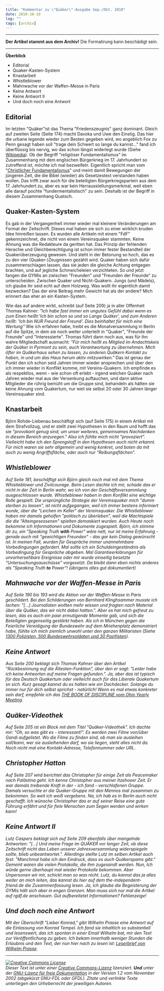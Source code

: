 ```yaml
---
title: "Kommentar zu \"Quäker\"-Ausgabe Sep./Okt. 2010"
date: 2010-10-19
log: ""
tags: [archiv]
---
```

<hr><b>Der Artikel stammt aus dem Archiv!</b> Die Formatirung kann beschädigt sein.<hr>
<b>Überblick</b>
<ul>
<li>Editorial</li>
<li>Quaker-Kasten-System</li>
<li>Knastarbeit</li>
<li>Whistleblower</li>
<li>Mahnwache vor der Waffen-Messe in Paris</li>
<li>Keine Antwort</li>
<li>Keine Antwort II</li>
<li>Und doch noch eine Antwort</li>
</ul>

<!--break-->
<h2>Editorial</h2>

<p>Im letzten "Quäker"ist das Thema "Friedenszeugnis" ganz dominant. Gleich auf zweiten Seite (Seite 174) macht Davoka und Uwe den Einstig. Das hier die urbane legende wieder zum Besten gegeben wird, wo angeblich Fox zu Penn gesagt haben soll "trage dein Schwert so lange du kannst..." fand ich überflüssig bis nervig, wo das schon längst widerlegt wurde (Siehe <a href="http://de.wikipedia.org/w/index.php?title=William_Penn&oldid=80368589"> Wikipedia</a>). Ob der Begriff "religiöser Fundamentalismus" im Zusammenhang mit dem englischen Bürgerkrieg im 17. Jahrhundert so zutreffend ist, möchte ich mal bezweifeln. Eigentlich spricht man vom "<a href="http://de.wikipedia.org/wiki/Christlicher_Fundamentalismus">Christlicher Fundamentalismus</a>" und meint damit Bewegungen der jüngeren Zeit, die die Bibel (wieder) als Gesetzestext verstanden haben wollen. Das trifft zwar auch für die beteiligten Bürgerkriegspartein aus dem 17. Jahrhundert zu, aber es war kein Herrausstellungsmerkmal, weil eben alle darauf pochte "fundermentalistisch" zu sein. Deshalb ist der Begriff in diesem Zusammenhang Quatsch.</p>

<h2>Quaker-Kasten-System</h2>

<p>Es gab in der Vergangenheit immer wieder mal kleinere Veränderungen am Format der Zeitschrift. Dieses mal haben sie sich zu einer wirklich kruden Idee hinreißen lassen. Es wurden alle Artikeln mit einem "FdF" gekennzeichnet, die nicht von einem Vereinsquaker stammten. Keine Ahnung was die Redakteure da geritten hat. Das Prinzip der fehlenden Herachie und Gleichberechtigung ist schon immer fester Bestandteil der Quakerüberzeugung gewesen. Und steht in der Betonung so hoch, das es zu den vier (Quaker-)Zeugnissen gezählt wird. Quaker haben sich dafür zusammenschlagen lassen, das sie jeden die gleiche Achtung entgegen brachten, und auf jegliche Schmeicheleien verzichteten. So und jetzt fangen die GYMis an zwischen "Freunden" und "Freunden der Freunde" zu unterscheiden. Zwischen Quaker und Nicht-Quakern. Jungs (und Mädels), ich glaube ihr seid echt auf dem Holzweg. Was wollt ihr eigentlich damit bezwecken? Das der eine Beitrag mehr Gewicht hat als der andere? Mich erinnert das eher an ein Kasten-System.</p>

<p>Wie das auf andere wirkt, schreibt (auf Seite 209) ja in aller Offenheit Thomas Kahner: <i>"Ich habe fast immer ein ungutes Gefühl dabei wenn es zum Einen heißt:'Ich bin schon so und so Lange Quäker', und zum Anderen heißt: 'Ich bin NUR Freund der Freund'. Dies beinhaltet für mich eine Wertung"</i> Wie ich erfahren habe, treibt es die Monatversammlung in Berlin auf die Spitze, in dem sie noch weiter unterteilt in "Quaker", "Freunde der Freunde" und "Interessierte". Thomas führt dann noch aus, was für ihn wahre Mitgliedschaft ausmacht: <i>"Für mich heißt es Mitglied im Andachtskeis der Quäker in Pyrmont zu sein, auch Verantwortung zu übernehmen. Mich öfter im Quäkerhaus sehen zu lassen, zu anderen Quäkern Kontakt zu haben, in und um das Haus herum aktiv mitzuwirken."</i> Das ist genau der Punkt den ich schon seid Jahren immer wieder ansprechen und über den ich immer wieder in Konflikt komme, mit Vereins-Quakern. Ich empfinde es als respektlos, wenn - wie schon oft erlebt - irgend welchen Quaker nach Jahren wieder mal aus der Versenkung auftauchen, und dann aktive Mitglieder die rührig bemüht um die Gruppe sind, behandeln als hätten sie keine Ahnung vom Quakertum, nur weil sie selbst 20 oder 30 Jahren länger Vereinsquaker sind.</p>

<h2>Knastarbeit</h2>

<p>Björn Rohde-Liebenau beschäftigt sich (auf Seite 175) in einem Artikel mit dem Strafvollzug, und er stellt zwei Hypothesen in den Raum und hofft das sie <i>"provokant genug sind, um unser weiteres, gemeinsames Nachdenken in diesem Bereich anzuregen." Also ich fühlte mich nicht "provoziert". Vielleicht habe ich den Sprengstoff in den Hypothesen auch nicht erkannt. Für mich waren sie sehr allgemein und wenig konkret, und boten da mit auch zu wenig Angriffsfläche, oder auch nur "Reibungsflächen". </p> 

<h2>Whistleblower</h2>

<p>Auf Seite 181, beschäftigt sich Björn gleich noch mal mit dem Thema Whistleblower und Zivilcourage. Beim Lesen dachte ich mir, schade das er nicht in der Zeit in Berlin wahr, wo ich von der Geschäftsversammlung ausgeschlossen wurde. Whistleblower haben in dem Konflikt eine wichtige Rolle gespielt. Die ursprüngliche Strategie der Vereinsquaker mich "dumm sterben zu lassen", ist nicht aufgegangen, weil ich immer bestens informiert wurde, über die "Leichen im Keller" der Vereinsquaker. Die Whistleblower haben mir damals geholfen "politisch zu überleben", weil die Machtspiele die die "Alteingesessenen" spielten demaskiert wurden. Auch Heute noch bekomme ich Informationen und Dokumente zugespielt. Björn, ich stimme dir zu, ein "Speaking Truth <b>with</b> Power" wäre nett, nur ist meine Erfahrung - gerade auch mit "gewichtigen Freunden" - das gar kein Dialog gewünscht ist. In meinen Fall, wurden für Gespräche immer unannehmbare Vorbedingungen gefordert. Mal sollte ich ein Schuldeingeständnis als Vorbedingung für Gespräche abgeben. Mal Garantieerklärungen für unvorhersehbare Ereignisse oder mir wurde einseitig besetzte "Untersuchungsauschüsse" vorgesetzt. Da bleibt dann eben nichts anderes als "Speaking Truth <b>to</b> Power"! (übrigens alles gut dokumentiert)</p>

 
<h2>Mahnwache vor der Waffen-Messe in Paris</h2>

<p>Auf Seite 190 bis 193 wird die Aktion vor der Waffen-Messe in Paris geschildert. Bei den Schilderungen von Bernhard Klinghsammer musste ich lachen: <i>"[...] Journalisten wollten mehr wissen und fragten nach Material über die Quäker, das wir nicht dabei hatten."</i>. Aber es hat mich gefreut zu lesen, das es auch ein paar ermutigende Momente gab, und sich die Beteiligten gegenseitig gestärkt haben. Als ich in München gegen die Feierliche Vereidigung der Bundeswehr auf dem Mriehenplatz demonstriert habe, fühlte ich mich ziemlich unwohl unter den ganzen Militaristen (Siehe <a href="http://www.the-independent-friend.de/?q=node/519">1300 Polizisten, 500 Bundeswehrsoldaten und 30 Pazifisten</a>).</p>

<h2>Keine Antwort</h2>

Aus Seite 200 beklagt sich Thomas Kahner über den Artikel "Rückbesinnung auf die Ältesten-Funktion", über den er sagt: <i>"Leider habe ich keine Antworten auf meine Fragen gefunden."</i>. Ja, aber das ist typisch für das Deutsch Quakertum oder vielleicht auch für das Liberale Quakertum sn sich. Kurz gesagt kannst du es halten wie ein Dachdecker. Solange du immer nur für dich selbst sprichst - natürlich! Wenn es mal etwas konkreter sein darf, empfehle ich das <a href="http://www.ohioyearlymeeting.org/discipline.htm"><i>THE BOOK OF DISCIPLINE vom Ohio Yearly Meeting</i></a>.

<h2>Quäker-Videothek</h2>
Auf Seite 205 ist ein Block mit dem Titel "Quäker-Videothek". Ich dachte mir: "Oh, so was gibt es - interessant!". Es werden zwei Filme von/über Gandi aufgelistet. Wo die Filme zu finden sind, ob man sie ausleihen soll/kann, wer sie ausleihenden darf, wo sie liegen, steht alles nicht da. Noch nicht mal eine Kontakt-Adresse, Telefonnummer oder URL.

<h2>Christopher Hatton</h2>

Auf Seite 207 wird berichtet das Christopher für einige Zeit als Peacemaker nach Palästina geht. Ich kenne Christopher aus meiner Itzehoeer Zeit. Er war damals treibende Kraft in der - ich fand - verschlafenen Gruppe. Damals versuchte er die Quaker-Gruppe mit den Mennos mal zusammen zu bekommen. So weit ich weiß vergebens. Na, ich hab es in Berlin auch nicht geschafft. Ich wünsche Christopher das er auf seiner Reise eine gute Führung erfährt und für fiele Menschen zum Segen werden und wirken kann! 

<h2>Keine Antwort II</h2>

Lutz Caspers beklagt sich auf Seite 209 ebenfalls über mangelnde Antworten: <i>"[...] Und meine Frage im QUÄKER vor langer Zeit, ob diese Zeitschrift nicht das Leben unserer Jahresversammlung widerspiegeln sollte, blieb unbeantwortet."</i>. Allerdings stellte Lutz im selben Artikel auch fest: <i>"Manchmal habe ich den Eindruck, dass es auch Quäkerspams gibt." Gemeint waren die vielen Protokolle, die ihm zugesandt werden. Nun, Ich würde gerne überhaupt mal wieder Protokolle bekommen. Aber Unpersonen wir mir, schickt man so was nicht. Lutz, du kannst das ja alles weiter an mich leiten, das kannst du hier auf dem the-independent-friend.de die Zusammenfassung lesen. Ja, ich glaube die Begeisterung der GYMis hält sich aber in engen Grenzen. Man muss sich nur mal die Artikel auf rgdf.de anschauen. Gut aufbereitetet Informationen? Fehlanzeige! 

<h2>Und doch noch eine Antwort</h2>

Mit der Überschrift <i>"Lieber Konrad,"</i> gibt Wilhelm Prasse eine Antwort auf die Einlassung von Konrad Tempel. Ich fand sie inhaltlich so substantiell und lesenswert, das ich spontan in einer Email Wilhelm bat, mir den Text zur Veröffentlichung zu geben. Ich bekam innerhalb weniger Stunden die Erlaubnis und den Text, der nun hier nach zu lesen ist: <a href="http://www.the-independent-friend.de/?q=node/683">Leserbrief von Wilhelm Prasse</a>.

<hr />
<p><a href="http://creativecommons.org/licenses/by-sa/3.0/de/" rel="license"><img src="http://i.creativecommons.org/l/by-sa/3.0/de/88x31.png" style="border-width: 0pt;" alt="Creative Commons License" /></a><br />
Dieser <span rel="dc:type" href="http://purl.org/dc/dcmitype/Text" xmlns:dc="http://purl.org/dc/elements/1.1/">Text</span> ist unter einer <a href="http://creativecommons.org/licenses/by-sa/3.0/de/" rel="license">Creative Commons-Lizenz</a> lizenziert. <b>Und</b> unter der <a href="http://de.wikipedia.org/wiki/GFDL">GNU-Lizenz f&uuml;r freie Dokumentation</a> in der Version 1.2 vom November 2002 (abgek&uuml;rzt GNU-FDL oder GFDL). Zitate und verlinkte Texte unterliegen den Urheberrecht der jeweiligen Autoren.</p>

